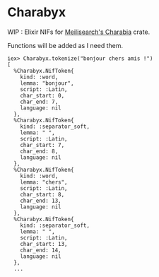 # Charabyx

WIP : Elixir NIFs for [Meilisearch's Charabia](https://github.com/meilisearch/charabia) crate.

Functions will be added as I need them.

```
iex> Charabyx.tokenize("bonjour chers amis !")
[
  %Charabyx.NifToken{
    kind: :word,
    lemma: "bonjour",
    script: :Latin,
    char_start: 0,
    char_end: 7,
    language: nil
  },
  %Charabyx.NifToken{
    kind: :separator_soft,
    lemma: " ",
    script: :Latin,
    char_start: 7,
    char_end: 8,
    language: nil
  },
  %Charabyx.NifToken{
    kind: :word,
    lemma: "chers",
    script: :Latin,
    char_start: 8,
    char_end: 13,
    language: nil
  },
  %Charabyx.NifToken{
    kind: :separator_soft,
    lemma: " ",
    script: :Latin,
    char_start: 13,
    char_end: 14,
    language: nil
  },
  ...
```
